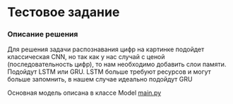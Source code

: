# Тестовое задание

### Описание решения
Для решения задачи распознавания цифр на картинке подойдет классическая CNN, но так как у нас случай с 
ценой (последовательность цифр), то нам необходимо добавить слои памяти. Подойдут LSTM или GRU. 
LSTM больше требуют ресурсов и могут больше запомнить, в нашем случае идеально подойдут GRU

Основная модель описана в классе Model [main.py](main.py)
